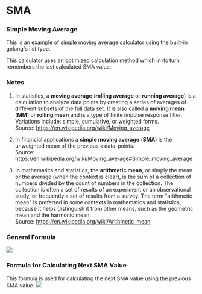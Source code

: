 # SMA
### Simple Moving Average

This is an example of simple moving average calculator using the built-in 
golang's list type.

This calculator uses an optimized calculation method which in its turn 
remembers the last calculated SMA value.

### Notes

1. In statistics, a **moving average** (**rolling average** or 
**running average**) is a calculation to analyze data points by creating a 
series of averages of different subsets of the full data set. It is also called 
a **moving mean** (**MM**) or **rolling mean** and is a type of finite impulse 
response filter. Variations include: simple, cumulative, or weighted forms.  
Source: https://en.wikipedia.org/wiki/Moving_average


2. In financial applications a **simple moving average** (**SMA**) is the 
unweighted mean of the previous `k` data-points.    
Source: https://en.wikipedia.org/wiki/Moving_average#Simple_moving_average


3. In mathematics and statistics, the **arithmetic mean**, or simply the mean 
or the average (when the context is clear), is the sum of a collection of 
numbers divided by the count of numbers in the collection. The collection is 
often a set of results of an experiment or an observational study, or 
frequently a set of results from a survey. The term "arithmetic mean" is 
preferred in some contexts in mathematics and statistics, because it helps 
distinguish it from other means, such as the geometric mean and the harmonic 
mean.    
Source: https://en.wikipedia.org/wiki/Arithmetic_mean

### General Formula
![](https://wikimedia.org/api/rest_v1/media/math/render/svg/a608544726b8de1c3de562245ff0d1cd3d0efad6)

### Formula for Calculating Next SMA Value
This formula is used for calculating the next SMA value using the previous SMA value.
![](https://wikimedia.org/api/rest_v1/media/math/render/svg/cde134385756e2ead2222e4559f4a9128ab7eb52)
